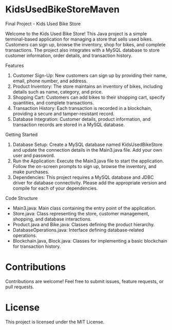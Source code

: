 # KidsUsedBikeStoreMaven
Final Project - Kids Used Bike Store

Welcome to the Kids Used Bike Store!
This Java project is a simple terminal-based application for managing a store that sells used bikes.
Customers can sign up, browse the inventory, shop for bikes, and complete transactions.
The project also integrates with a MySQL database to store customer information, order details, and transaction history.

Features
1. Customer Sign-Up: New customers can sign up by providing their name, email, phone number, and address.
2. Product Inventory: The store maintains an inventory of bikes, including details such as name, category, and price.
3. Shopping Cart: Customers can add bikes to their shopping cart, specify quantities, and complete transactions.
4. Transaction History: Each transaction is recorded in a blockchain, providing a secure and tamper-resistant record.
5. Database Integration: Customer details, product information, and transaction records are stored in a MySQL database.

Getting Started
1. Database Setup: Create a MySQL database named KidsUsedBikeStore and update the connection details in the Main3.java file. Add your own user and password.
2. Run the Application: Execute the Main3.java file to start the application. Follow the on-screen prompts to sign up, browse the inventory, and make purchases.
3. Dependencies: This project requires a MySQL database and JDBC driver for database connectivity. Please add the appropriate version and compile for each of your dependencies.

Code Structure
- Main3.java: Main class containing the entry point of the application.
- Store.java: Class representing the store, customer management, shopping, and database interactions.
- Product.java and Bike.java: Classes defining the product hierarchy.
- DatabaseOperations.java: Interface defining database-related operations.
- Blockchain.java, Block.java: Classes for implementing a basic blockchain for transaction history.

# Contributions
Contributions are welcome! Feel free to submit issues, feature requests, or pull requests.

# License
This project is licensed under the MIT License.
